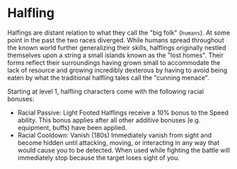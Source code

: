 # Halfling
Halfings are distant relation to what they call the "big folk" (`humans`). At
some point in the past the two races diverged. While humans spread throughout
the known world further generalizing their skills, halflings originally nestled
themselves upon a string a small islands known as the "lost homes". Their forms
reflect their surroundings having grown small to accommodate the lack of
resource and growing incredibly dexterous by having to avoid being eaten by what
the traditional halfling tales call the "cunning menace".

Starting at level 1, halfling characters come with the following racial bonuses:

- Racial Passive: Light Footed
  Halflings receive a 10% bonus to the Speed ability. This bonus applies after
  all other additive bonuses (e.g. equipment, buffs) have been applied.
- Racial Cooldown: Vanish (180s)
  Immediately vanish from sight and become hidden until attacking, moving, or
  interacting in any way that would cause you to be detected. When used while
  fighting the battle will immediately stop because the target loses sight of
  you.
